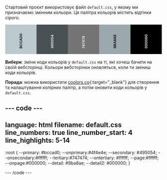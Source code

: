 Стартовий проєкт використовує файл `default.css`, у якому ми призначаємо змінним кольори. Ця палітра кольорів містить відтінки сірого.

![Палітра кольорів за замовчуванням із п'яти відтінків сірого.](images/greyscale.png)

**Вибери**: зміни коди кольорів у `default.css` на ті, які хочеш бачити на своїй вебсторінці. Кольори вебсторінки оновляться, коли ти зміниш коди кольорів.

**Порада**: можна використати [coolors.co](https://coolors.co){:target="_blank"} для створення та налаштування колірних палітр, а потім оновити коди кольорів у `default.css`.

## --- code ---

language: html
filename: default.css
line_numbers: true
line_number_start: 4
line_highlights: 5-14
----------------------------------------------------------

:root {
\--primary: #bccad0;
\--onprimary:#4f4e4e;
\--secondary: #495054;
\--onsecondary:#ffffff;
\--tertiary:#747474;
\--ontertiary: #ffffff;
\--page:#ffffff;
\--onpage:#000000;
\--detail: #9ba8ae;
\--detail2: #000000;
}

\--- /code ---
